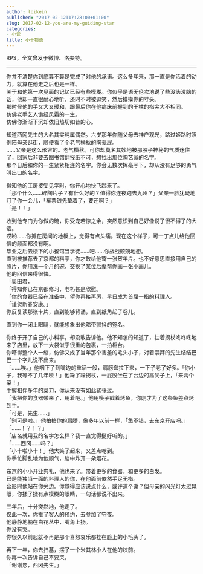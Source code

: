 ```yaml
---
author: loikein
published: "2017-02-12T17:28:00+01:00"
slug: 2017-02-12-you-are-my-guiding-star
categories:
- 小说
title: 小十物语
---
```

RPS，全文曾发于微博、洛夫特。  

***

你并不清楚你到底算不算是完成了对他的承诺。这么多年来，那一直是你活着的动力，就算在他走之后也是一样。  
关于和他第一次见面的记忆已经有些模糊。你似乎是语无伦次地说了些没头没脑的话，他却一直很耐心地听，还时不时被逗笑，然后摸摸你的寸头。  
那时候他的手又大又暖和，跟最后你在他病床前握到的干枯的指尖大不相同。  
仿佛老手艺人饱经风霜的一生。  
仿佛你渐渐下沉却依旧热切如昔的心。  
  
知道西冈先生的大名其实纯属偶然。六岁那年你随父母去神户观光，路过姬路时照例陪母亲逛街，顺便看了个老气横秋的陶瓷展。  
……父亲是这么形容的。老气横秋。可你却莫名其妙地被那股子神秘的气质迷住了，回家后非要去图书馆翻报纸不可，想找出那位陶艺家的名字。  
那个日后和你的一生紧紧相连的名字。你会无数次挥毫写下，却从没有足够的勇气叫出口的名字。  
  
得知他的工房接受见学时，你开心地快飞起来了。  
「那个什么……碎陶片子？有什么好的？值得你连夜跑去九州？」父亲一脸犹疑地盯了你一会儿，「车票钱先垫着了，要还啊？」  
「是！！」  
  
收到他专门为你做的碗，你受宠若惊之余，突然意识到自己好像说了很不得了的大话。  
哎哟……你摊在房间的地板上，觉得有点头痛。现在这个样子，可一丁点儿给他回信的颜面都没有啊。  
毕业之后去楼下的小餐馆当学徒……吧……你战战兢兢地想。  
直到被推荐去了京都的料亭，你才敢给他寄一张贺年片。也不好意思直接用自己的照片，你用洗一个月的碗，交换了某位后辈帮你画一张小画儿。  
他的回信来得很快。  
「奥田君，  
「得知你已在京都修习，老朽甚是欣慰。  
「你的食器已经在准备中，望你再接再厉，早日成为首屈一指的料理人。  
「谨贺新春安康。」  
你反复读那张卡片，直到能够背诵，直到纸角起了卷儿。  
  
直到你一闭上眼睛，就能想象出他略带颤抖的签名。  
  
你终于开了自己的小料亭，却没敢告诉他。他不知怎的知道了，拄着拐杖咚咚咚地来了店里，放下一大袋似乎很重的包裹，一拍柜台。  
你吓得整个人一缩，仿佛又成了当年那个害羞的毛头小子，对着崇拜的先生结结巴巴一个字儿说不出来。  
「……唉。」他咽下了到嘴边的重话一般，肩膀耷拉下来，一下子老了好多。「你小子，我等不了几年喽！」他跺了跺拐杖，一屁股坐在了台边的高凳子上，「来两个菜！」  
手握相伴多年的菜刀，你从来没有如此紧张过。  
「我把你的食器带来了，用着吧。」他用筷子戳着烤鱼，你刚才为了这条鱼差点烤到手。  
「可是，先生……」  
「别可是啦。」他拍拍你的肩膀，像多年以前一样，「鱼不错，去东京开店吧。」  
「……！？！？」  
「店名就用我的名字怎么样？我一直觉得挺好听的。」  
「……西冈……吗？」  
「小十啦小十！」他大笑了起来，又差点呛到。  
你手忙脚乱地为他顺气，脑中炸开一朵烟花。  
  
东京的小小开业典礼，他也来了。带着更多的食器，和更多的白发。  
已是能独当一面的料理人的你，在他面前依然手足无措。  
合影时他站在你旁边。你觉得应该说点什么，或许道个谢？但母亲的闪光灯太过晃眼，你揉了揉有点模糊的眼睛，一句话都说不出来。  
  
三年后，十分突然地，他走了。  
仅此一次，你推了客人的预约，去参加了守夜。  
他静静地躺在白花丛中，嘴角上扬。  
你没有哭。  
你很久以前起就不再是那个喜怒哀乐都挂在脸上的小毛头了。  
  
再下一年，你去扫墓，摆了一个米其林小人在他的坟前。  
你再一次告诉自己不要哭。  
「谢谢您，西冈先生。」
